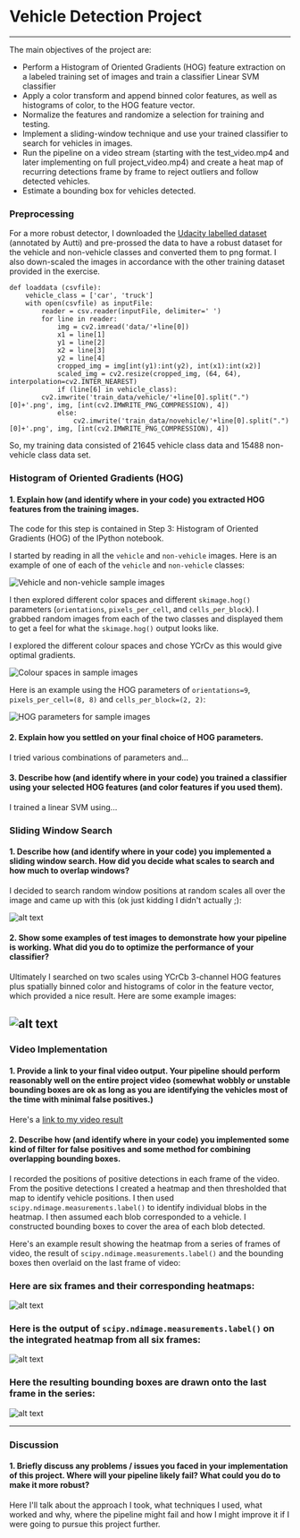 # **Vehicle Detection Project**


---

The main objectives of the project are:
* Perform a Histogram of Oriented Gradients (HOG) feature extraction on a labeled training set of images and train a classifier Linear SVM classifier
* Apply a color transform and append binned color features, as well as histograms of color, to the HOG feature vector. 
* Normalize the features and randomize a selection for training and testing.
* Implement a sliding-window technique and use your trained classifier to search for vehicles in images.
* Run the pipeline on a video stream (starting with the test_video.mp4 and later implementing on full project_video.mp4) and create a heat map of recurring detections frame by frame to reject outliers and follow detected vehicles.
* Estimate a bounding box for vehicles detected.

[//]: # (Image References)
[image1]: ./images/car_not_car.png
[image2]: ./images/car_colour_spaces.png
[image3]: ./images/HOG_example.jpg
[image4]: ./examples/sliding_windows.jpg
[image5]: ./examples/sliding_window.jpg
[image6]: ./examples/bboxes_and_heat.png
[image7]: ./examples/labels_map.png
[image8]: ./examples/output_bboxes.png
[video1]: ./project_video.mp4


### Preprocessing
For a more robust detector, I downloaded the [Udacity labelled dataset](http://bit.ly/udacity-annotations-autti) (annotated by Autti) and pre-prossed the data to have a robust dataset for the vehicle and non-vehicle classes and converted them to png format. I also down-scaled the images in accordance with the other training dataset provided in the exercise.

```
def loaddata (csvfile):
    vehicle_class = ['car', 'truck']
    with open(csvfile) as inputFile:
        reader = csv.reader(inputFile, delimiter=' ')
        for line in reader:  
            img = cv2.imread('data/'+line[0])    
            x1 = line[1]
            y1 = line[2]
            x2 = line[3]
            y2 = line[4]
            cropped_img = img[int(y1):int(y2), int(x1):int(x2)]
            scaled_img = cv2.resize(cropped_img, (64, 64), interpolation=cv2.INTER_NEAREST)
            if (line[6] in vehicle_class):
		cv2.imwrite('train_data/vehicle/'+line[0].split(".")[0]+'.png', img, [int(cv2.IMWRITE_PNG_COMPRESSION), 4])
            else:
                cv2.imwrite('train_data/novehicle/'+line[0].split(".")[0]+'.png', img, [int(cv2.IMWRITE_PNG_COMPRESSION), 4])
``` 
So, my training data consisted of 21645 vehicle class data and 15488 non-vehicle class data set.

### Histogram of Oriented Gradients (HOG)

#### 1. Explain how (and identify where in your code) you extracted HOG features from the training images.

The code for this step is contained in Step 3: Histogram of Oriented Gradients (HOG) of the IPython notebook.

I started by reading in all the `vehicle` and `non-vehicle` images.  Here is an example of one of each of the `vehicle` and `non-vehicle` classes:

![Vehicle and non-vehicle sample images][image1]

I then explored different color spaces and different `skimage.hog()` parameters (`orientations`, `pixels_per_cell`, and `cells_per_block`).  I grabbed random images from each of the two classes and displayed them to get a feel for what the `skimage.hog()` output looks like.

I explored the different colour spaces and chose YCrCv as this would give optimal gradients.

![Colour spaces in sample images][image2]

Here is an example using the HOG parameters of `orientations=9`, `pixels_per_cell=(8, 8)` and `cells_per_block=(2, 2)`:

![HOG parameters for sample images][image3]

#### 2. Explain how you settled on your final choice of HOG parameters.

I tried various combinations of parameters and...

#### 3. Describe how (and identify where in your code) you trained a classifier using your selected HOG features (and color features if you used them).

I trained a linear SVM using...

### Sliding Window Search

#### 1. Describe how (and identify where in your code) you implemented a sliding window search.  How did you decide what scales to search and how much to overlap windows?

I decided to search random window positions at random scales all over the image and came up with this (ok just kidding I didn't actually ;):

![alt text][image3]

#### 2. Show some examples of test images to demonstrate how your pipeline is working.  What did you do to optimize the performance of your classifier?

Ultimately I searched on two scales using YCrCb 3-channel HOG features plus spatially binned color and histograms of color in the feature vector, which provided a nice result.  Here are some example images:

![alt text][image4]
---

### Video Implementation

#### 1. Provide a link to your final video output.  Your pipeline should perform reasonably well on the entire project video (somewhat wobbly or unstable bounding boxes are ok as long as you are identifying the vehicles most of the time with minimal false positives.)
Here's a [link to my video result](./project_video.mp4)


#### 2. Describe how (and identify where in your code) you implemented some kind of filter for false positives and some method for combining overlapping bounding boxes.

I recorded the positions of positive detections in each frame of the video.  From the positive detections I created a heatmap and then thresholded that map to identify vehicle positions.  I then used `scipy.ndimage.measurements.label()` to identify individual blobs in the heatmap.  I then assumed each blob corresponded to a vehicle.  I constructed bounding boxes to cover the area of each blob detected.  

Here's an example result showing the heatmap from a series of frames of video, the result of `scipy.ndimage.measurements.label()` and the bounding boxes then overlaid on the last frame of video:

### Here are six frames and their corresponding heatmaps:

![alt text][image5]

### Here is the output of `scipy.ndimage.measurements.label()` on the integrated heatmap from all six frames:
![alt text][image6]

### Here the resulting bounding boxes are drawn onto the last frame in the series:
![alt text][image7]



---

### Discussion

#### 1. Briefly discuss any problems / issues you faced in your implementation of this project.  Where will your pipeline likely fail?  What could you do to make it more robust?

Here I'll talk about the approach I took, what techniques I used, what worked and why, where the pipeline might fail and how I might improve it if I were going to pursue this project further.  

